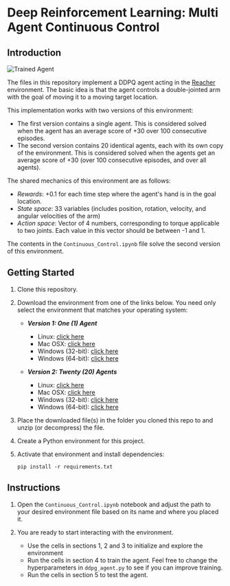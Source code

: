 

[image1]: https://user-images.githubusercontent.com/10624937/43851024-320ba930-9aff-11e8-8493-ee547c6af349.gif "Trained Agent"

# Deep Reinforcement Learning: Multi Agent Continuous Control 

## Introduction

![Trained Agent][image1]

The files in this repository implement a DDPQ agent acting in the [Reacher](https://github.com/Unity-Technologies/ml-agents/blob/master/docs/Learning-Environment-Examples.md#reacher) environment. The basic idea is that the agent controls a double-jointed arm with the goal of moving it to a moving target location.

This implementation works with two versions of this environment:
- The first version contains a single agent. This is considered solved when the agent has an average score of +30 over 100 consecutive episodes.
- The second version contains 20 identical agents, each with its own copy of the environment. This is considered solved when the agents  get an average score of +30 (over 100 consecutive episodes, and over all agents).

The shared mechanics of this environment are as follows:

- *Rewards*: +0.1 for each time step where the agent's hand is in the goal location.
- *State space*: 33 variables (includes position, rotation, velocity, and angular velocities of the arm)
- *Action space*: Vector of 4 numbers, corresponding to torque applicable to two joints. Each value in this vector should be between -1 and 1.

The contents in the `Continuous_Control.ipynb` file solve the second version of this environment.

## Getting Started

1. Clone this repository.

2. Download the environment from one of the links below. You need only select the environment that matches your operating system:
    - **_Version 1: One (1) Agent_**
        - Linux: [click here](https://s3-us-west-1.amazonaws.com/udacity-drlnd/P2/Reacher/one_agent/Reacher_Linux.zip)
        - Mac OSX: [click here](https://s3-us-west-1.amazonaws.com/udacity-drlnd/P2/Reacher/one_agent/Reacher.app.zip)
        - Windows (32-bit): [click here](https://s3-us-west-1.amazonaws.com/udacity-drlnd/P2/Reacher/one_agent/Reacher_Windows_x86.zip)
        - Windows (64-bit): [click here](https://s3-us-west-1.amazonaws.com/udacity-drlnd/P2/Reacher/one_agent/Reacher_Windows_x86_64.zip)

    - **_Version 2: Twenty (20) Agents_**
        - Linux: [click here](https://s3-us-west-1.amazonaws.com/udacity-drlnd/P2/Reacher/Reacher_Linux.zip)
        - Mac OSX: [click here](https://s3-us-west-1.amazonaws.com/udacity-drlnd/P2/Reacher/Reacher.app.zip)
        - Windows (32-bit): [click here](https://s3-us-west-1.amazonaws.com/udacity-drlnd/P2/Reacher/Reacher_Windows_x86.zip)
        - Windows (64-bit): [click here](https://s3-us-west-1.amazonaws.com/udacity-drlnd/P2/Reacher/Reacher_Windows_x86_64.zip)
  

3. Place the downloaded file(s) in the folder you cloned this repo to and unzip (or decompress) the file.

4. Create a Python environment for this project.

5. Activate that environment and install dependencies: 
    ```
    pip install -r requirements.txt
    ```

## Instructions

1. Open the `Continuous_Control.ipynb` notebook and adjust the path to your desired environment file based on its name and where you placed it.

2. You are ready to start interacting with the environment.
    - Use the cells in sections 1, 2 and 3 to initialize and explore the environment
    - Run the cells in section 4 to train the agent. Feel free to change the hyperparameters in `ddpg_agent.py` to see if you can improve training.
    - Run the cells in section 5 to test the agent.
